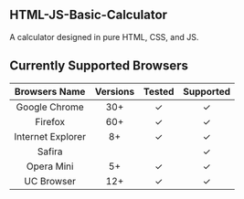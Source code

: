 ## HTML-JS-Basic-Calculator

A calculator designed in pure HTML, CSS, and JS.

## Currently Supported Browsers

| Browsers Name     | Versions     | Tested       | Supported     |
|:-----------------:|:------------:|:------------:|:-------------:|
| Google Chrome     |    30+       |   ✓          |    ✓          |
| Firefox           |    60+       |   ✓          |    ✓          |
| Internet Explorer |    8+        |   ✓          |    ✓          |
| Safira            |              |              |    ✓          |
| Opera Mini        |    5+        |   ✓          |    ✓          |
| UC Browser        |    12+       |   ✓          |    ✓          |
